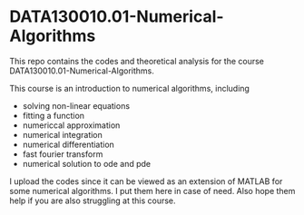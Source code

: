 # DATA130010.01-Numerical-Algorithms

This repo contains the codes and theoretical analysis for the course DATA130010.01-Numerical-Algorithms.

This course is an introduction to numerical algorithms, including

- solving non-linear equations
- fitting a function
- numericcal approximation 
- numerical integration
- numerical differentiation
- fast fourier transform
- numerical solution to ode and pde

I upload the codes since it can be viewed as an extension of MATLAB for some numerical algorithms. I put them here in case of need. Also hope them help if you are also struggling at this course.
